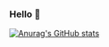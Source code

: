 ### Hello 👋

[![Anurag's GitHub stats](https://github-readme-stats.vercel.app/api?username=wangguoyan&show_icons=true&theme=highcontrast)](https://github.com/anuraghazra/github-readme-stats)
